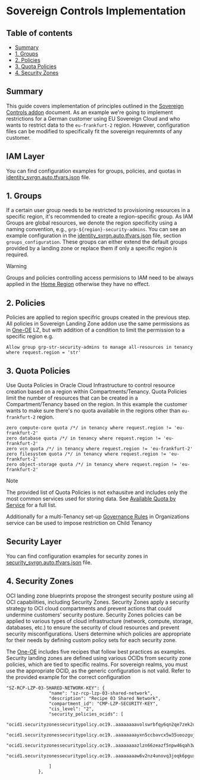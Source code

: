 # Sovereign Controls Implementation <!-- omit from toc -->

## Table of contents <!-- omit from toc -->
- [Summary](#summary)
- [1. Groups](#1-groups)
- [2. Policies](#2-policies)
- [3. Quota Policies](#3-quota-policies)
- [4. Security Zones](#3-security-zones)

## Summary
This guide covers implementation of principles outlined in the [Sovereign Controls addon](./readme.md) document. As an example we're going to implement restrictions for a German customer using EU Sovereign Cloud and who wants to restrict data to the `eu-frankfurt-2` region. However, configuration files can be modified to specifically fit the sovereign requiremnts of any customer.

## IAM Layer
You can find configuration examples for groups, policies, and quotas in [identity_svrgn.auto.tfvars.json](./identity_svrgn.auto.tfvars.json) file.

## 1. Groups
If a certain user group needs to be restricted to provisioning resources in a specific region, it's recommended to create a region-specific group. As IAM Groups are global resources, we denote the region specificity using a naming convention, e.g., `grp-${region}-security-admins`. You can see an example configuration in the [identity_svrgn.auto.tfvars.json](./identity.auto.tfvars.json) file, section `groups_configuration`. These groups can either extend the default groups provided by a landing zone or replace them if only a specific region is required.

> [!WARNING]
> Groups and policies controlling access permisions to IAM need to be always applied in the [Home Region](https://docs.oracle.com/en-us/iaas/Content/Identity/Tasks/managingregions.htm#The) otherwise they have no effect.

## 2. Policies
Policies are applied to region specifric groups created in the previous step. All policies in Sovereign Landing Zone addon use the same permissions as in [One-OE](../../blueprints/one-oe) LZ, but with addition of a condition to limit the permission to a specific region e.g.
```
Allow group grp-str-security-admins to manage all-resources in tenancy where request.region = 'str'
```

## 3. Quota Policies
Use Quota Policies in Oracle Cloud Infrastructure to control resource creation based on a region within Compartments/Tenancy. Quota Policies limit the number of resources that can be created in a Compartment/Tenancy based on the region. In this example the customer wants to make sure there's no quota available in the regions other than `eu-frankfurt-2` region.
```
zero compute-core quota /*/ in tenancy where request.region != 'eu-frankfurt-2'
zero database quota /*/ in tenancy where request.region != 'eu-frankfurt-2'
zero vcn quota /*/ in tenancy where request.region != 'eu-frankfurt-2'
zero filesystem quota /*/ in tenancy where request.region != 'eu-frankfurt-2'
zero object-storage quota /*/ in tenancy where request.region != 'eu-frankfurt-2'
```

> [!NOTE]
> The provided list of Quota Policies is not exhausitve and includes only the most common services used for storing data. See [Available Quota by Service](https://docs.oracle.com/en-us/iaas/Content/Quotas/Concepts/resourcequotas_topic-Available_Quotas_by_Service.htm) for a full list.

Additionally for a multi-Tenancy set-up [Governance Rules](https://docs.oracle.com/en-us/iaas/Content/General/Concepts/organization_management_overview.htm#governance_rules) in Organizations service can be used to impose restriction on Child Tenancy

## Security Layer

You can find configuration examples for security zones in [security_svrgn.auto.tfvars.json](./security_svrgn.auto.tfvars.json) file.

## 4. Security Zones
OCI landing zone blueprints propose the strongest security posture using all OCI capabilities, including Security Zones. Security Zones apply a security strategy to OCI cloud compartments and prevent actions that could undermine customers’ security posture. Security Zones policies can be applied to various types of cloud infrastructure (network, compute, storage, databases, etc.) to ensure the security of cloud resources and prevent security misconfigurations. Users determine which policies are appropriate for their needs by defining custom policy sets for each security zone.

The [One-OE](https://github.com/oci-landing-zones/oci-landing-zone-operating-entities/tree/master/blueprints/one-oe/design) includes five recipes that follow best practices as examples. Security landing zones are defined using various OCIDs from security zone policies, which are tied to specific realms. For sovereign realms, you must use the appropriate OCID, as the generic configuration is not valid. Refer to the provided example for the correct configuration
```
"SZ-RCP-LZP-03-SHARED-NETWORK-KEY": {
                "name": "sz-rcp-lzp-03-shared-network",
                "description": "Recipe 03 Shared Network",
                "compartment_id": "CMP-LZP-SECURITY-KEY",
                "cis_level": "2",
                "security_policies_ocids": [
                    "ocid1.securityzonessecuritypolicy.oc19..aaaaaaaavolswrbfqy6qn2qe7zek2dumml6pbmyzv47q6jfwdatrywmqumba",
                    "ocid1.securityzonessecuritypolicy.oc19..aaaaaaaayxn5ccbavcx5w35uoozguju5zlovvtbnuvnrduxpdp3vsho33lba",
                    "ocid1.securityzonessecuritypolicy.oc19..aaaaaaaazlzn66zeazf5npw46qah3wlqpfrugv7w4tjbomit2msr43stidga",
                    "ocid1.securityzonessecuritypolicy.oc19..aaaaaaaaw6v2nz4unovq3joqk6pguxpaqriws2vzd7gvpldgai47tl72wseq"
                    
                ]
            },
```
